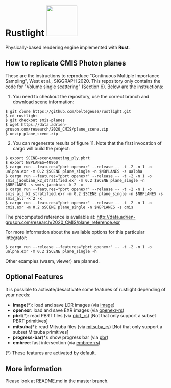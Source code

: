 <h1>
Rustlight <img src="http://beltegeuse.s3-website-ap-northeast-1.amazonaws.com/rustlight/logo.png" width="96"> 
</h1>

Physically-based rendering engine implemented with **Rust**.

## How to replicate CMIS Photon planes

These are the instructions to reproduce "Continuous Multiple Importance Sampling", West et al., SIGGRAPH 2020. This repository only contains the code for "Volume single scattering" (Section 6). Below are the instructions:

1) You need to checkout the repository, use the correct branch and download scene information:
```shell
$ git clone https://github.com/beltegeuse/rustlight.git
$ cd rustlight
$ git checkout smis-planes
$ wget https://data.adrien-gruson.com/research/2020_CMIS/plane_scene.zip
$ unzip plane_scene.zip
```

2) You can regenerate results of figure 11. Note that the first invocation of cargo will build the project:
```shell
$ export SCENE=scene/meeting_ply.pbrt
$ export NBPLANES=40960
$ cargo run --features="pbrt openexr" --release -- -t -2 -n 1 -o ualpha.exr -m 0.2 $SCENE plane_single -n $NBPLANES -s ualpha
$ cargo run --features="pbrt openexr" --release -- -t -2 -n 1 -o smis_jacobian_k2_stratified.exr -m 0.2 $SCENE plane_single -n $NBPLANES -s smis_jacobian -k 2 -x
$ cargo run --features="pbrt openexr" --release -- -t -2 -n 1 -o smis_all_k2_stratified.exr -m 0.2 $SCENE plane_single -n $NBPLANES -s smis_all -k 2 -x
$ cargo run --features="pbrt openexr" --release -- -t -2 -n 1 -o cmis.exr -m 0.2 $SCENE plane_single -n $NBPLANES -s cmis
```
The precomputed reference is available at: http://data.adrien-gruson.com/research/2020_CMIS/plane_reference.exr

For more information about the available options for this particular integrator:
```shell
$ cargo run --release --features="pbrt openexr" -- -t -2 -n 1 -o ualpha.exr -m 0.2 $SCENE plane_single -h
```

Other examples (wasm, viewer) are planned.

## Optional Features

It is possible to activate/desactivate some features of rustlight depending of your needs:

- **image**(*): load and save LDR images (via [image]((https://github.com/image-rs/image)))
- **openexr**: load and save EXR images (via [openexr-rs](https://github.com/cessen/openexr-rs))
- **pbrt**(*): read PBRT files (via [pbrt_rs]((https://github.com/beltegeuse/pbrt_rs))) [Not that only support a subset PBRT primitives]
- **mitsuba**(*): read Mitsuba files (via [mitsuba_rs]((https://github.com/beltegeuse/mitsuba_rs))) [Not that only support a subset Mitsuba primitives]
- **progress-bar**(*): show progress bar (via [pbr]((https://crates.io/crates/pbr))) 
- **embree**: fast intersection (via [embree-rs](https://github.com/Twinklebear/embree-rs))

(*) These features are activated by default.

## More information

Please look at README.md in the master branch.
